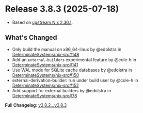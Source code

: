 # Release 3.8.3 (2025-07-18)

* Based on [upstream Nix 2.30.1](../release-notes/rl-2.30.md).

## What's Changed
* Only build the manual on x86_64-linux by @edolstra in [DeterminateSystems/nix-src#148](https://github.com/DeterminateSystems/nix-src/pull/148)
* Add an `external-builders` experimental feature by @cole-h in [DeterminateSystems/nix-src#141](https://github.com/DeterminateSystems/nix-src/pull/141)
* Use WAL mode for SQLite cache databases by @edolstra in [DeterminateSystems/nix-src#150](https://github.com/DeterminateSystems/nix-src/pull/150)
* external-derivation-builder: run under build user by @cole-h in [DeterminateSystems/nix-src#152](https://github.com/DeterminateSystems/nix-src/pull/152)
* Add support for external builders by @edolstra in [DeterminateSystems/nix-src#78](https://github.com/DeterminateSystems/nix-src/pull/78)


**Full Changelog**: [v3.8.2...v3.8.3](https://github.com/DeterminateSystems/nix-src/compare/v3.8.2...v3.8.3)
